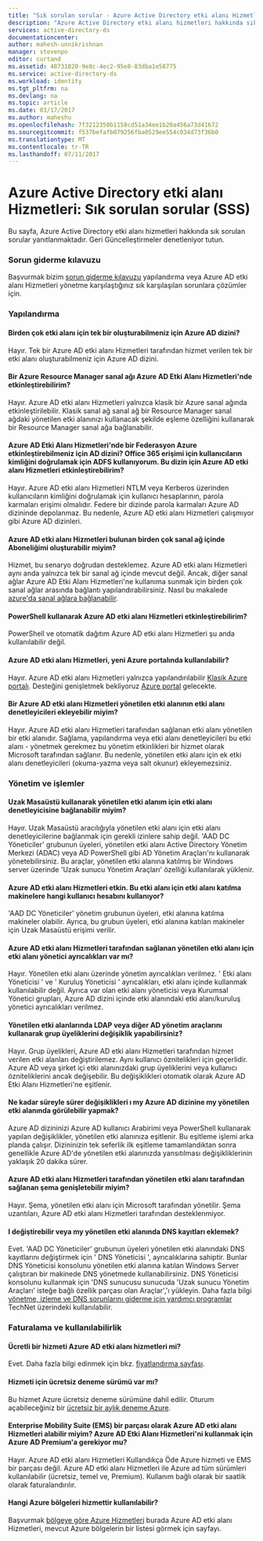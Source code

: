 ```yaml
---
title: "Sık sorulan sorular - Azure Active Directory etki alanı Hizmetleri | Microsoft Docs"
description: "Azure Active Directory etki alanı hizmetleri hakkında sık sorulan sorular"
services: active-directory-ds
documentationcenter: 
author: mahesh-unnikrishnan
manager: stevenpo
editor: curtand
ms.assetid: 48731820-9e8c-4ec2-95e8-83dba1e58775
ms.service: active-directory-ds
ms.workload: identity
ms.tgt_pltfrm: na
ms.devlang: na
ms.topic: article
ms.date: 03/17/2017
ms.author: maheshu
ms.openlocfilehash: 7f3212350b1158cd51a34ee1b20a456a73d41672
ms.sourcegitcommit: f537befafb079256fba0529ee554c034d73f36b0
ms.translationtype: MT
ms.contentlocale: tr-TR
ms.lasthandoff: 07/11/2017
---
```

# <a name="azure-active-directory-domain-services-frequently-asked-questions-faqs"></a>Azure Active Directory etki alanı Hizmetleri: Sık sorulan sorular (SSS)
Bu sayfa, Azure Active Directory etki alanı hizmetleri hakkında sık sorulan sorular yanıtlanmaktadır. Geri Güncelleştirmeler denetleniyor tutun.

### <a name="troubleshooting-guide"></a>Sorun giderme kılavuzu
Başvurmak bizim [sorun giderme kılavuzu](active-directory-ds-troubleshooting.md) yapılandırma veya Azure AD etki alanı Hizmetleri yönetme karşılaştığınız sık karşılaşılan sorunlara çözümler için.

### <a name="configuration"></a>Yapılandırma
#### <a name="can-i-create-multiple-domains-for-a-single-azure-ad-directory"></a>Birden çok etki alanı için tek bir oluşturabilmeniz için Azure AD dizini?
Hayır. Tek bir Azure AD etki alanı Hizmetleri tarafından hizmet verilen tek bir etki alanı oluşturabilmeniz için Azure AD dizini.  

#### <a name="can-i-enable-azure-ad-domain-services-in-an-azure-resource-manager-virtual-network"></a>Bir Azure Resource Manager sanal ağı Azure AD Etki Alanı Hizmetleri'nde etkinleştirebilirim?
Hayır. Azure AD etki alanı Hizmetleri yalnızca klasik bir Azure sanal ağında etkinleştirilebilir. Klasik sanal ağ sanal ağ bir Resource Manager sanal ağdaki yönetilen etki alanınızı kullanacak şekilde eşleme özelliğini kullanarak bir Resource Manager sanal ağa bağlanabilir.

#### <a name="can-i-enable-azure-ad-domain-services-in-a-federated-azure-ad-directory-i-use-adfs-to-authenticate-users-for-access-to-office-365-can-i-enable-azure-ad-domain-services-for-this-directory"></a>Azure AD Etki Alanı Hizmetleri'nde bir Federasyon Azure etkinleştirebilmeniz için AD dizini? Office 365 erişimi için kullanıcıların kimliğini doğrulamak için ADFS kullanıyorum. Bu dizin için Azure AD etki alanı Hizmetleri etkinleştirebilirim?
Hayır. Azure AD etki alanı Hizmetleri NTLM veya Kerberos üzerinden kullanıcıların kimliğini doğrulamak için kullanıcı hesaplarının, parola karmaları erişimi olmalıdır. Federe bir dizinde parola karmaları Azure AD dizininde depolanmaz. Bu nedenle, Azure AD etki alanı Hizmetleri çalışmıyor gibi Azure AD dizinleri.

#### <a name="can-i-make-azure-ad-domain-services-available-in-multiple-virtual-networks-within-my-subscription"></a>Azure AD etki alanı Hizmetleri bulunan birden çok sanal ağ içinde Aboneliğimi oluşturabilir miyim?
Hizmet, bu senaryo doğrudan desteklemez. Azure AD etki alanı Hizmetleri aynı anda yalnızca tek bir sanal ağ içinde mevcut değil. Ancak, diğer sanal ağlar Azure AD Etki Alanı Hizmetleri'ne kullanıma sunmak için birden çok sanal ağlar arasında bağlantı yapılandırabilirsiniz. Nasıl bu makalede [azure'da sanal ağlara bağlanabilir](../vpn-gateway/virtual-networks-configure-vnet-to-vnet-connection.md).

#### <a name="can-i-enable-azure-ad-domain-services-using-powershell"></a>PowerShell kullanarak Azure AD etki alanı Hizmetleri etkinleştirebilirim?
PowerShell ve otomatik dağıtım Azure AD etki alanı Hizmetleri şu anda kullanılabilir değil.

#### <a name="is-azure-ad-domain-services-available-in-the-new-azure-portal"></a>Azure AD etki alanı Hizmetleri, yeni Azure portalında kullanılabilir?
Hayır. Azure AD etki alanı Hizmetleri yalnızca yapılandırılabilir [Klasik Azure portalı](https://manage.windowsazure.com). Desteğini genişletmek bekliyoruz [Azure portal](https://portal.azure.com) gelecekte.

#### <a name="can-i-add-domain-controllers-to-an-azure-ad-domain-services-managed-domain"></a>Bir Azure AD etki alanı Hizmetleri yönetilen etki alanının etki alanı denetleyicileri ekleyebilir miyim?
Hayır. Azure AD etki alanı Hizmetleri tarafından sağlanan etki alanı yönetilen bir etki alanıdır. Sağlama, yapılandırma veya etki alanı denetleyicileri bu etki alanı - yönetmek gerekmez bu yönetim etkinlikleri bir hizmet olarak Microsoft tarafından sağlanır. Bu nedenle, yönetilen etki alanı için ek etki alanı denetleyicileri (okuma-yazma veya salt okunur) ekleyemezsiniz.

### <a name="administration-and-operations"></a>Yönetim ve işlemler
#### <a name="can-i-connect-to-the-domain-controller-for-my-managed-domain-using-remote-desktop"></a>Uzak Masaüstü kullanarak yönetilen etki alanım için etki alanı denetleyicisine bağlanabilir miyim?
Hayır. Uzak Masaüstü aracılığıyla yönetilen etki alanı için etki alanı denetleyicilerine bağlanmak için gerekli izinlere sahip değil. 'AAD DC Yöneticiler' grubunun üyeleri, yönetilen etki alanı Active Directory Yönetim Merkezi (ADAC) veya AD PowerShell gibi AD Yönetim Araçları'nı kullanarak yönetebilirsiniz. Bu araçlar, yönetilen etki alanına katılmış bir Windows server üzerinde 'Uzak sunucu Yönetim Araçları' özelliği kullanılarak yüklenir.

#### <a name="ive-enabled-azure-ad-domain-services-what-user-account-do-i-use-to-domain-join-machines-to-this-domain"></a>Azure AD etki alanı Hizmetleri etkin. Bu etki alanı için etki alanı katılma makinelere hangi kullanıcı hesabını kullanıyor?
'AAD DC Yöneticiler' yönetim grubunun üyeleri, etki alanına katılma makineler olabilir. Ayrıca, bu grubun üyeleri, etki alanına katılan makineler için Uzak Masaüstü erişimi verilir.

#### <a name="do-i-have-domain-administrator-privileges-for-the-managed-domain-provided-by-azure-ad-domain-services"></a>Azure AD etki alanı Hizmetleri tarafından sağlanan yönetilen etki alanı için etki alanı yönetici ayrıcalıkları var mı?
Hayır. Yönetilen etki alanı üzerinde yönetim ayrıcalıkları verilmez. ' Etki alanı Yöneticisi ' ve ' Kuruluş Yöneticisi ' ayrıcalıkları, etki alanı içinde kullanmak kullanılabilir değil. Ayrıca var olan etki alanı yöneticisi veya Kurumsal Yönetici grupları, Azure AD dizini içinde etki alanındaki etki alanı/kuruluş yönetici ayrıcalıkları verilmez.

#### <a name="can-i-modify-group-memberships-using-ldap-or-other-ad-administrative-tools-on-managed-domains"></a>Yönetilen etki alanlarında LDAP veya diğer AD yönetim araçlarını kullanarak grup üyeliklerini değişiklik yapabilirsiniz?
Hayır. Grup üyelikleri, Azure AD etki alanı Hizmetleri tarafından hizmet verilen etki alanları değiştirilemez. Aynı kullanıcı öznitelikleri için geçerlidir. Azure AD veya şirket içi etki alanınızdaki grup üyeliklerini veya kullanıcı özniteliklerini ancak değişebilir. Bu değişiklikleri otomatik olarak Azure AD Etki Alanı Hizmetleri'ne eşitlenir.

#### <a name="how-long-does-it-take-for-changes-i-make-to-my-azure-ad-directory-to-be-visible-in-my-managed-domain"></a>Ne kadar süreyle sürer değişiklikleri ı my Azure AD dizinine my yönetilen etki alanında görülebilir yapmak?
Azure AD dizininizi Azure AD kullanıcı Arabirimi veya PowerShell kullanarak yapılan değişiklikler, yönetilen etki alanınıza eşitlenir. Bu eşitleme işlemi arka planda çalışır. Dizininizin tek seferlik ilk eşitleme tamamlandıktan sonra genellikle Azure AD'de yönetilen etki alanınızda yansıtılması değişikliklerinin yaklaşık 20 dakika sürer.

#### <a name="can-i-extend-the-schema-of-the-managed-domain-provided-by-azure-ad-domain-services"></a>Azure AD etki alanı Hizmetleri tarafından yönetilen etki alanı tarafından sağlanan şema genişletebilir miyim?
Hayır. Şema, yönetilen etki alanı için Microsoft tarafından yönetilir. Şema uzantıları, Azure AD etki alanı Hizmetleri tarafından desteklenmiyor.

#### <a name="can-i-modify-or-add-dns-records-in-my-managed-domain"></a>I değiştirebilir veya my yönetilen etki alanında DNS kayıtları eklemek?
Evet. 'AAD DC Yöneticiler' grubunun üyeleri yönetilen etki alanındaki DNS kayıtlarını değiştirmek için ' DNS Yöneticisi ', ayrıcalıklarına sahiptir. Bunlar DNS Yöneticisi konsolunu yönetilen etki alanına katılan Windows Server çalıştıran bir makinede DNS yönetmede kullanabilirsiniz. DNS Yöneticisi konsolunu kullanmak için 'DNS sunucusu sunucuda 'Uzak sunucu Yönetim Araçları' isteğe bağlı özellik parçası olan Araçlar','ı yükleyin. Daha fazla bilgi [yönetme, izleme ve DNS sorunlarını giderme için yardımcı programlar](https://technet.microsoft.com/library/cc753579.aspx) TechNet üzerindeki kullanılabilir.

### <a name="billing-and-availability"></a>Faturalama ve kullanılabilirlik
#### <a name="is-azure-ad-domain-services-a-paid-service"></a>Ücretli bir hizmeti Azure AD etki alanı hizmetleri mi?
Evet. Daha fazla bilgi edinmek için bkz. [fiyatlandırma sayfası](https://azure.microsoft.com/pricing/details/active-directory-ds/).

#### <a name="is-there-a-free-trial-for-the-service"></a>Hizmeti için ücretsiz deneme sürümü var mı?
Bu hizmet Azure ücretsiz deneme sürümüne dahil edilir. Oturum açabileceğiniz bir [ücretsiz bir aylık deneme Azure](https://azure.microsoft.com/pricing/free-trial/).

#### <a name="can-i-get-azure-ad-domain-services-as-part-of-enterprise-mobility-suite-ems-do-i-need-azure-ad-premium-to-use-azure-ad-domain-services"></a>Enterprise Mobility Suite (EMS) bir parçası olarak Azure AD etki alanı Hizmetleri alabilir miyim? Azure AD Etki Alanı Hizmetleri'ni kullanmak için Azure AD Premium'a gerekiyor mu?
Hayır. Azure AD etki alanı Hizmetleri Kullandıkça Öde Azure hizmeti ve EMS bir parçası değil. Azure AD etki alanı Hizmetleri ile Azure ad tüm sürümleri kullanılabilir (ücretsiz, temel ve, Premium). Kullanım bağlı olarak bir saatlik olarak faturalandırılır.

#### <a name="what-azure-regions-is-the-service-available-in"></a>Hangi Azure bölgeleri hizmettir kullanılabilir?
Başvurmak [bölgeye göre Azure Hizmetleri](https://azure.microsoft.com/regions/#services/) burada Azure AD etki alanı Hizmetleri, mevcut Azure bölgelerin bir listesi görmek için sayfayı.
